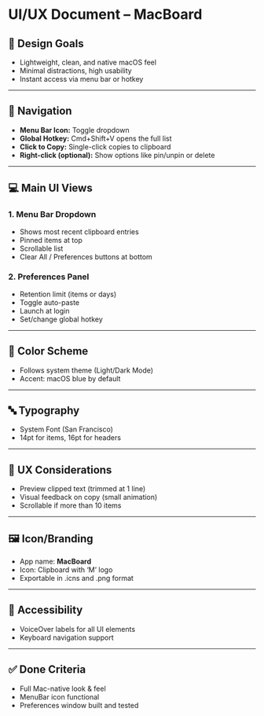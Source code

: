 # UI/UX Document – MacBoard

## 🎨 Design Goals
- Lightweight, clean, and native macOS feel
- Minimal distractions, high usability
- Instant access via menu bar or hotkey

---

## 🧭 Navigation
- **Menu Bar Icon:** Toggle dropdown
- **Global Hotkey:** Cmd+Shift+V opens the full list
- **Click to Copy:** Single-click copies to clipboard
- **Right-click (optional):** Show options like pin/unpin or delete

---

## 💻 Main UI Views

### 1. Menu Bar Dropdown
- Shows most recent clipboard entries
- Pinned items at top
- Scrollable list
- Clear All / Preferences buttons at bottom

### 2. Preferences Panel
- Retention limit (items or days)
- Toggle auto-paste
- Launch at login
- Set/change global hotkey

---

## 🎨 Color Scheme
- Follows system theme (Light/Dark Mode)
- Accent: macOS blue by default

---

## 🔤 Typography
- System Font (San Francisco)
- 14pt for items, 16pt for headers

---

## 🧪 UX Considerations
- Preview clipped text (trimmed at 1 line)
- Visual feedback on copy (small animation)
- Scrollable if more than 10 items

---

## 🖼 Icon/Branding
- App name: **MacBoard**
- Icon: Clipboard with ‘M’ logo
- Exportable in .icns and .png format

---

## 🔑 Accessibility
- VoiceOver labels for all UI elements
- Keyboard navigation support

---

## ✅ Done Criteria
- Full Mac-native look & feel
- MenuBar icon functional
- Preferences window built and tested
